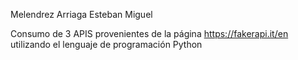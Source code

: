 Melendrez Arriaga Esteban Miguel

Consumo de 3 APIS provenientes de la página https://fakerapi.it/en utilizando el lenguaje de programación Python

